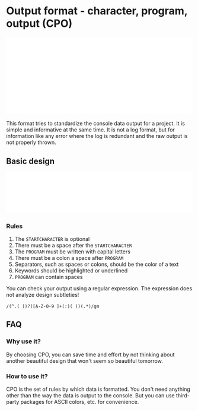 # Output format - character, program, output (CPO)

<p align="center">
  <img alt="Example" src="./assets/example.svg"/>
</p>

This format tries to standardize the console data output for a project. It is simple and informative at the same time. It is not a log format, but for information like any error where the log is redundant and the raw output is not properly thrown.

## Basic design

<p align="center">
  <img alt="Example" src="./assets/design.svg"/>
</p>

### Rules

1. The `STARTCHARACTER` is optional
2. There must be a space after the `STARTCHARACTER`
3. The `PROGRAM` must be written with capital letters
4. There must be a colon a space after `PROGRAM`
5. Separators, such as spaces or colons, should be the color of a text
6. Keywords should be highlighted or underlined
7. `PROGRAM` can contain spaces

You can check your output using a regular expression.
The expression does not analyze design subtleties!

```regexp
/(^.( ))?([A-Z-0-9 ]+(:)( ))(.*)/gm
```

## FAQ

### Why use it?

By choosing CPO, you can save time and effort by not thinking about another beautiful design that won't seem so beautiful tomorrow.

### How to use it?

CPO is the set of rules by which data is formatted. You don't need anything other
than the way the data is output to the console. But you can use third-party
packages for ASCII colors, etc. for convenience.

